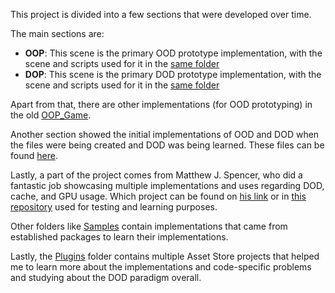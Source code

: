 This project is divided into a few sections that were developed over time.

The main sections are:

* **OOP**: This scene is the primary OOD prototype implementation, with the scene and scripts used for it in the [same folder](Assets/Scenes/OOP)
* **DOP**: This scene is the primary DOD prototype implementation, with the scene and scripts used for it in the [same folder](Assets/Scenes/DOP)

Apart from that, there are other implementations (for OOD prototyping) in the old [OOP_Game](Assets/Scripts/OOP_Game).

Another section showed the initial implementations of OOD and DOD when the files were being created and DOD was being learned. These files can be found [here](Assets/Testing/Test%20Scenes).

Lastly, a part of the project comes from Matthew J. Spencer, who did a fantastic job showcasing multiple implementations and uses regarding DOD, cache, and GPU usage. Which project can be found on [his link](https://github.com/Matthew-J-Spencer/pushing-unity) or in [this repository](Assets/Testing/_Game) used for testing and learning purposes.

Other folders like [Samples](Assets/Samples) contain implementations that came from established packages to learn their implementations.

Lastly, the [Plugins](Assets/Plugins) folder contains multiple Asset Store projects that helped me to learn more about the implementations and code-specific problems and studying about the DOD paradigm overall.
